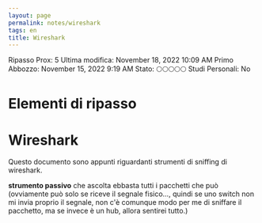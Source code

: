```yaml
---
layout: page
permalink: notes/wireshark
tags: en
title: Wireshark
---
```


Ripasso Prox: 5
Ultima modifica: November 18, 2022 10:09 AM
Primo Abbozzo: November 15, 2022 9:19 AM
Stato: 🌕🌕🌕🌕🌕
Studi Personali: No

# Elementi di ripasso

# Wireshark

Questo documento sono appunti riguardanti strumenti di sniffing di wireshark.

**strumento passivo** che ascolta ebbasta tutti i pacchetti che può (ovviamente può solo se riceve il segnale fisico…, quindi se uno switch non mi invia proprio il segnale, non c'è comunque modo per me di sniffare il pacchetto, ma se invece è un hub, allora sentirei tutto.)
